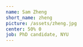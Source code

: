 ```yaml
---
name: Sam Zheng
short_name: zheng
picture: /assets/zheng.jpg
center: 50% 0
job: PhD candidate, NYU
---
```

